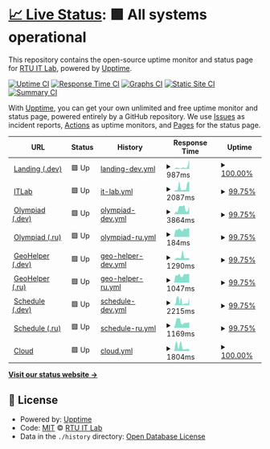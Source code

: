 # [📈 Live Status](https://RTUITLab.github.io/upptime): <!--live status--> **🟩 All systems operational**

This repository contains the open-source uptime monitor and status page for [RTU IT Lab](https://rtuitlab.dev), powered by [Upptime](https://github.com/upptime/upptime).

[![Uptime CI](https://github.com/RTUITLab/upptime/workflows/Uptime%20CI/badge.svg)](https://github.com/RTUITLab/upptime/actions?query=workflow%3A%22Uptime+CI%22)
[![Response Time CI](https://github.com/RTUITLab/upptime/workflows/Response%20Time%20CI/badge.svg)](https://github.com/RTUITLab/upptime/actions?query=workflow%3A%22Response+Time+CI%22)
[![Graphs CI](https://github.com/RTUITLab/upptime/workflows/Graphs%20CI/badge.svg)](https://github.com/RTUITLab/upptime/actions?query=workflow%3A%22Graphs+CI%22)
[![Static Site CI](https://github.com/RTUITLab/upptime/workflows/Static%20Site%20CI/badge.svg)](https://github.com/RTUITLab/upptime/actions?query=workflow%3A%22Static+Site+CI%22)
[![Summary CI](https://github.com/RTUITLab/upptime/workflows/Summary%20CI/badge.svg)](https://github.com/RTUITLab/upptime/actions?query=workflow%3A%22Summary+CI%22)

With [Upptime](https://upptime.js.org), you can get your own unlimited and free uptime monitor and status page, powered entirely by a GitHub repository. We use [Issues](https://github.com/RTUITLab/upptime/issues) as incident reports, [Actions](https://github.com/RTUITLab/upptime/actions) as uptime monitors, and [Pages](https://RTUITLab.github.io/RTUITLab/upptime) for the status page.

<!--start: status pages-->
<!-- This summary is generated by Upptime (https://github.com/upptime/upptime) -->
<!-- Do not edit this manually, your changes will be overwritten -->
<!-- prettier-ignore -->
| URL | Status | History | Response Time | Uptime |
| --- | ------ | ------- | ------------- | ------ |
| <img alt="" src="https://icons.duckduckgo.com/ip3/rtuitlab.dev.ico" height="13"> [Landing (.dev)](https://rtuitlab.dev) | 🟩 Up | [landing-dev.yml](https://github.com/RTUITLab/upptime/commits/HEAD/history/landing-dev.yml) | <details><summary><img alt="Response time graph" src="./graphs/landing-dev/response-time-week.png" height="20"> 987ms</summary><br><a href="https://status.rtuitlab.ru/history/landing-dev"><img alt="Response time 748" src="https://img.shields.io/endpoint?url=https%3A%2F%2Fraw.githubusercontent.com%2FRTUITLab%2Fupptime%2FHEAD%2Fapi%2Flanding-dev%2Fresponse-time.json"></a><br><a href="https://status.rtuitlab.ru/history/landing-dev"><img alt="24-hour response time 4089" src="https://img.shields.io/endpoint?url=https%3A%2F%2Fraw.githubusercontent.com%2FRTUITLab%2Fupptime%2FHEAD%2Fapi%2Flanding-dev%2Fresponse-time-day.json"></a><br><a href="https://status.rtuitlab.ru/history/landing-dev"><img alt="7-day response time 987" src="https://img.shields.io/endpoint?url=https%3A%2F%2Fraw.githubusercontent.com%2FRTUITLab%2Fupptime%2FHEAD%2Fapi%2Flanding-dev%2Fresponse-time-week.json"></a><br><a href="https://status.rtuitlab.ru/history/landing-dev"><img alt="30-day response time 1130" src="https://img.shields.io/endpoint?url=https%3A%2F%2Fraw.githubusercontent.com%2FRTUITLab%2Fupptime%2FHEAD%2Fapi%2Flanding-dev%2Fresponse-time-month.json"></a><br><a href="https://status.rtuitlab.ru/history/landing-dev"><img alt="1-year response time 748" src="https://img.shields.io/endpoint?url=https%3A%2F%2Fraw.githubusercontent.com%2FRTUITLab%2Fupptime%2FHEAD%2Fapi%2Flanding-dev%2Fresponse-time-year.json"></a></details> | <details><summary><a href="https://status.rtuitlab.ru/history/landing-dev">100.00%</a></summary><a href="https://status.rtuitlab.ru/history/landing-dev"><img alt="All-time uptime 99.89%" src="https://img.shields.io/endpoint?url=https%3A%2F%2Fraw.githubusercontent.com%2FRTUITLab%2Fupptime%2FHEAD%2Fapi%2Flanding-dev%2Fuptime.json"></a><br><a href="https://status.rtuitlab.ru/history/landing-dev"><img alt="24-hour uptime 100.00%" src="https://img.shields.io/endpoint?url=https%3A%2F%2Fraw.githubusercontent.com%2FRTUITLab%2Fupptime%2FHEAD%2Fapi%2Flanding-dev%2Fuptime-day.json"></a><br><a href="https://status.rtuitlab.ru/history/landing-dev"><img alt="7-day uptime 100.00%" src="https://img.shields.io/endpoint?url=https%3A%2F%2Fraw.githubusercontent.com%2FRTUITLab%2Fupptime%2FHEAD%2Fapi%2Flanding-dev%2Fuptime-week.json"></a><br><a href="https://status.rtuitlab.ru/history/landing-dev"><img alt="30-day uptime 100.00%" src="https://img.shields.io/endpoint?url=https%3A%2F%2Fraw.githubusercontent.com%2FRTUITLab%2Fupptime%2FHEAD%2Fapi%2Flanding-dev%2Fuptime-month.json"></a><br><a href="https://status.rtuitlab.ru/history/landing-dev"><img alt="1-year uptime 99.89%" src="https://img.shields.io/endpoint?url=https%3A%2F%2Fraw.githubusercontent.com%2FRTUITLab%2Fupptime%2FHEAD%2Fapi%2Flanding-dev%2Fuptime-year.json"></a></details>
| <img alt="" src="https://icons.duckduckgo.com/ip3/manage.rtuitlab.dev.ico" height="13"> [ITLab](https://manage.rtuitlab.dev) | 🟩 Up | [it-lab.yml](https://github.com/RTUITLab/upptime/commits/HEAD/history/it-lab.yml) | <details><summary><img alt="Response time graph" src="./graphs/it-lab/response-time-week.png" height="20"> 2087ms</summary><br><a href="https://status.rtuitlab.ru/history/it-lab"><img alt="Response time 1039" src="https://img.shields.io/endpoint?url=https%3A%2F%2Fraw.githubusercontent.com%2FRTUITLab%2Fupptime%2FHEAD%2Fapi%2Fit-lab%2Fresponse-time.json"></a><br><a href="https://status.rtuitlab.ru/history/it-lab"><img alt="24-hour response time 4954" src="https://img.shields.io/endpoint?url=https%3A%2F%2Fraw.githubusercontent.com%2FRTUITLab%2Fupptime%2FHEAD%2Fapi%2Fit-lab%2Fresponse-time-day.json"></a><br><a href="https://status.rtuitlab.ru/history/it-lab"><img alt="7-day response time 2087" src="https://img.shields.io/endpoint?url=https%3A%2F%2Fraw.githubusercontent.com%2FRTUITLab%2Fupptime%2FHEAD%2Fapi%2Fit-lab%2Fresponse-time-week.json"></a><br><a href="https://status.rtuitlab.ru/history/it-lab"><img alt="30-day response time 2093" src="https://img.shields.io/endpoint?url=https%3A%2F%2Fraw.githubusercontent.com%2FRTUITLab%2Fupptime%2FHEAD%2Fapi%2Fit-lab%2Fresponse-time-month.json"></a><br><a href="https://status.rtuitlab.ru/history/it-lab"><img alt="1-year response time 1110" src="https://img.shields.io/endpoint?url=https%3A%2F%2Fraw.githubusercontent.com%2FRTUITLab%2Fupptime%2FHEAD%2Fapi%2Fit-lab%2Fresponse-time-year.json"></a></details> | <details><summary><a href="https://status.rtuitlab.ru/history/it-lab">99.75%</a></summary><a href="https://status.rtuitlab.ru/history/it-lab"><img alt="All-time uptime 99.84%" src="https://img.shields.io/endpoint?url=https%3A%2F%2Fraw.githubusercontent.com%2FRTUITLab%2Fupptime%2FHEAD%2Fapi%2Fit-lab%2Fuptime.json"></a><br><a href="https://status.rtuitlab.ru/history/it-lab"><img alt="24-hour uptime 100.00%" src="https://img.shields.io/endpoint?url=https%3A%2F%2Fraw.githubusercontent.com%2FRTUITLab%2Fupptime%2FHEAD%2Fapi%2Fit-lab%2Fuptime-day.json"></a><br><a href="https://status.rtuitlab.ru/history/it-lab"><img alt="7-day uptime 99.75%" src="https://img.shields.io/endpoint?url=https%3A%2F%2Fraw.githubusercontent.com%2FRTUITLab%2Fupptime%2FHEAD%2Fapi%2Fit-lab%2Fuptime-week.json"></a><br><a href="https://status.rtuitlab.ru/history/it-lab"><img alt="30-day uptime 99.87%" src="https://img.shields.io/endpoint?url=https%3A%2F%2Fraw.githubusercontent.com%2FRTUITLab%2Fupptime%2FHEAD%2Fapi%2Fit-lab%2Fuptime-month.json"></a><br><a href="https://status.rtuitlab.ru/history/it-lab"><img alt="1-year uptime 99.76%" src="https://img.shields.io/endpoint?url=https%3A%2F%2Fraw.githubusercontent.com%2FRTUITLab%2Fupptime%2FHEAD%2Fapi%2Fit-lab%2Fuptime-year.json"></a></details>
| <img alt="" src="https://olympiad.rtuitlab.dev/favicon.svg" height="13"> [Olympiad (.dev)](https://olympiad.rtuitlab.dev/api/about) | 🟩 Up | [olympiad-dev.yml](https://github.com/RTUITLab/upptime/commits/HEAD/history/olympiad-dev.yml) | <details><summary><img alt="Response time graph" src="./graphs/olympiad-dev/response-time-week.png" height="20"> 3864ms</summary><br><a href="https://status.rtuitlab.ru/history/olympiad-dev"><img alt="Response time 2074" src="https://img.shields.io/endpoint?url=https%3A%2F%2Fraw.githubusercontent.com%2FRTUITLab%2Fupptime%2FHEAD%2Fapi%2Folympiad-dev%2Fresponse-time.json"></a><br><a href="https://status.rtuitlab.ru/history/olympiad-dev"><img alt="24-hour response time 5358" src="https://img.shields.io/endpoint?url=https%3A%2F%2Fraw.githubusercontent.com%2FRTUITLab%2Fupptime%2FHEAD%2Fapi%2Folympiad-dev%2Fresponse-time-day.json"></a><br><a href="https://status.rtuitlab.ru/history/olympiad-dev"><img alt="7-day response time 3864" src="https://img.shields.io/endpoint?url=https%3A%2F%2Fraw.githubusercontent.com%2FRTUITLab%2Fupptime%2FHEAD%2Fapi%2Folympiad-dev%2Fresponse-time-week.json"></a><br><a href="https://status.rtuitlab.ru/history/olympiad-dev"><img alt="30-day response time 2893" src="https://img.shields.io/endpoint?url=https%3A%2F%2Fraw.githubusercontent.com%2FRTUITLab%2Fupptime%2FHEAD%2Fapi%2Folympiad-dev%2Fresponse-time-month.json"></a><br><a href="https://status.rtuitlab.ru/history/olympiad-dev"><img alt="1-year response time 2074" src="https://img.shields.io/endpoint?url=https%3A%2F%2Fraw.githubusercontent.com%2FRTUITLab%2Fupptime%2FHEAD%2Fapi%2Folympiad-dev%2Fresponse-time-year.json"></a></details> | <details><summary><a href="https://status.rtuitlab.ru/history/olympiad-dev">99.75%</a></summary><a href="https://status.rtuitlab.ru/history/olympiad-dev"><img alt="All-time uptime 99.87%" src="https://img.shields.io/endpoint?url=https%3A%2F%2Fraw.githubusercontent.com%2FRTUITLab%2Fupptime%2FHEAD%2Fapi%2Folympiad-dev%2Fuptime.json"></a><br><a href="https://status.rtuitlab.ru/history/olympiad-dev"><img alt="24-hour uptime 100.00%" src="https://img.shields.io/endpoint?url=https%3A%2F%2Fraw.githubusercontent.com%2FRTUITLab%2Fupptime%2FHEAD%2Fapi%2Folympiad-dev%2Fuptime-day.json"></a><br><a href="https://status.rtuitlab.ru/history/olympiad-dev"><img alt="7-day uptime 99.75%" src="https://img.shields.io/endpoint?url=https%3A%2F%2Fraw.githubusercontent.com%2FRTUITLab%2Fupptime%2FHEAD%2Fapi%2Folympiad-dev%2Fuptime-week.json"></a><br><a href="https://status.rtuitlab.ru/history/olympiad-dev"><img alt="30-day uptime 99.89%" src="https://img.shields.io/endpoint?url=https%3A%2F%2Fraw.githubusercontent.com%2FRTUITLab%2Fupptime%2FHEAD%2Fapi%2Folympiad-dev%2Fuptime-month.json"></a><br><a href="https://status.rtuitlab.ru/history/olympiad-dev"><img alt="1-year uptime 99.87%" src="https://img.shields.io/endpoint?url=https%3A%2F%2Fraw.githubusercontent.com%2FRTUITLab%2Fupptime%2FHEAD%2Fapi%2Folympiad-dev%2Fuptime-year.json"></a></details>
| <img alt="" src="https://olympiad.rtuitlab.dev/favicon.svg" height="13"> [Olympiad (.ru)](https://olympiad.rtuitlab.ru/api/about) | 🟩 Up | [olympiad-ru.yml](https://github.com/RTUITLab/upptime/commits/HEAD/history/olympiad-ru.yml) | <details><summary><img alt="Response time graph" src="./graphs/olympiad-ru/response-time-week.png" height="20"> 184ms</summary><br><a href="https://status.rtuitlab.ru/history/olympiad-ru"><img alt="Response time 243" src="https://img.shields.io/endpoint?url=https%3A%2F%2Fraw.githubusercontent.com%2FRTUITLab%2Fupptime%2FHEAD%2Fapi%2Folympiad-ru%2Fresponse-time.json"></a><br><a href="https://status.rtuitlab.ru/history/olympiad-ru"><img alt="24-hour response time 208" src="https://img.shields.io/endpoint?url=https%3A%2F%2Fraw.githubusercontent.com%2FRTUITLab%2Fupptime%2FHEAD%2Fapi%2Folympiad-ru%2Fresponse-time-day.json"></a><br><a href="https://status.rtuitlab.ru/history/olympiad-ru"><img alt="7-day response time 184" src="https://img.shields.io/endpoint?url=https%3A%2F%2Fraw.githubusercontent.com%2FRTUITLab%2Fupptime%2FHEAD%2Fapi%2Folympiad-ru%2Fresponse-time-week.json"></a><br><a href="https://status.rtuitlab.ru/history/olympiad-ru"><img alt="30-day response time 182" src="https://img.shields.io/endpoint?url=https%3A%2F%2Fraw.githubusercontent.com%2FRTUITLab%2Fupptime%2FHEAD%2Fapi%2Folympiad-ru%2Fresponse-time-month.json"></a><br><a href="https://status.rtuitlab.ru/history/olympiad-ru"><img alt="1-year response time 243" src="https://img.shields.io/endpoint?url=https%3A%2F%2Fraw.githubusercontent.com%2FRTUITLab%2Fupptime%2FHEAD%2Fapi%2Folympiad-ru%2Fresponse-time-year.json"></a></details> | <details><summary><a href="https://status.rtuitlab.ru/history/olympiad-ru">99.75%</a></summary><a href="https://status.rtuitlab.ru/history/olympiad-ru"><img alt="All-time uptime 99.94%" src="https://img.shields.io/endpoint?url=https%3A%2F%2Fraw.githubusercontent.com%2FRTUITLab%2Fupptime%2FHEAD%2Fapi%2Folympiad-ru%2Fuptime.json"></a><br><a href="https://status.rtuitlab.ru/history/olympiad-ru"><img alt="24-hour uptime 100.00%" src="https://img.shields.io/endpoint?url=https%3A%2F%2Fraw.githubusercontent.com%2FRTUITLab%2Fupptime%2FHEAD%2Fapi%2Folympiad-ru%2Fuptime-day.json"></a><br><a href="https://status.rtuitlab.ru/history/olympiad-ru"><img alt="7-day uptime 99.75%" src="https://img.shields.io/endpoint?url=https%3A%2F%2Fraw.githubusercontent.com%2FRTUITLab%2Fupptime%2FHEAD%2Fapi%2Folympiad-ru%2Fuptime-week.json"></a><br><a href="https://status.rtuitlab.ru/history/olympiad-ru"><img alt="30-day uptime 99.89%" src="https://img.shields.io/endpoint?url=https%3A%2F%2Fraw.githubusercontent.com%2FRTUITLab%2Fupptime%2FHEAD%2Fapi%2Folympiad-ru%2Fuptime-month.json"></a><br><a href="https://status.rtuitlab.ru/history/olympiad-ru"><img alt="1-year uptime 99.94%" src="https://img.shields.io/endpoint?url=https%3A%2F%2Fraw.githubusercontent.com%2FRTUITLab%2Fupptime%2FHEAD%2Fapi%2Folympiad-ru%2Fuptime-year.json"></a></details>
| <img alt="" src="https://geohelper.rtuitlab.dev/static/favicon-32x32.png" height="13"> [GeoHelper (.dev)](https://geohelper.rtuitlab.dev) | 🟩 Up | [geo-helper-dev.yml](https://github.com/RTUITLab/upptime/commits/HEAD/history/geo-helper-dev.yml) | <details><summary><img alt="Response time graph" src="./graphs/geo-helper-dev/response-time-week.png" height="20"> 1290ms</summary><br><a href="https://status.rtuitlab.ru/history/geo-helper-dev"><img alt="Response time 1140" src="https://img.shields.io/endpoint?url=https%3A%2F%2Fraw.githubusercontent.com%2FRTUITLab%2Fupptime%2FHEAD%2Fapi%2Fgeo-helper-dev%2Fresponse-time.json"></a><br><a href="https://status.rtuitlab.ru/history/geo-helper-dev"><img alt="24-hour response time 877" src="https://img.shields.io/endpoint?url=https%3A%2F%2Fraw.githubusercontent.com%2FRTUITLab%2Fupptime%2FHEAD%2Fapi%2Fgeo-helper-dev%2Fresponse-time-day.json"></a><br><a href="https://status.rtuitlab.ru/history/geo-helper-dev"><img alt="7-day response time 1290" src="https://img.shields.io/endpoint?url=https%3A%2F%2Fraw.githubusercontent.com%2FRTUITLab%2Fupptime%2FHEAD%2Fapi%2Fgeo-helper-dev%2Fresponse-time-week.json"></a><br><a href="https://status.rtuitlab.ru/history/geo-helper-dev"><img alt="30-day response time 2049" src="https://img.shields.io/endpoint?url=https%3A%2F%2Fraw.githubusercontent.com%2FRTUITLab%2Fupptime%2FHEAD%2Fapi%2Fgeo-helper-dev%2Fresponse-time-month.json"></a><br><a href="https://status.rtuitlab.ru/history/geo-helper-dev"><img alt="1-year response time 1140" src="https://img.shields.io/endpoint?url=https%3A%2F%2Fraw.githubusercontent.com%2FRTUITLab%2Fupptime%2FHEAD%2Fapi%2Fgeo-helper-dev%2Fresponse-time-year.json"></a></details> | <details><summary><a href="https://status.rtuitlab.ru/history/geo-helper-dev">99.75%</a></summary><a href="https://status.rtuitlab.ru/history/geo-helper-dev"><img alt="All-time uptime 99.87%" src="https://img.shields.io/endpoint?url=https%3A%2F%2Fraw.githubusercontent.com%2FRTUITLab%2Fupptime%2FHEAD%2Fapi%2Fgeo-helper-dev%2Fuptime.json"></a><br><a href="https://status.rtuitlab.ru/history/geo-helper-dev"><img alt="24-hour uptime 100.00%" src="https://img.shields.io/endpoint?url=https%3A%2F%2Fraw.githubusercontent.com%2FRTUITLab%2Fupptime%2FHEAD%2Fapi%2Fgeo-helper-dev%2Fuptime-day.json"></a><br><a href="https://status.rtuitlab.ru/history/geo-helper-dev"><img alt="7-day uptime 99.75%" src="https://img.shields.io/endpoint?url=https%3A%2F%2Fraw.githubusercontent.com%2FRTUITLab%2Fupptime%2FHEAD%2Fapi%2Fgeo-helper-dev%2Fuptime-week.json"></a><br><a href="https://status.rtuitlab.ru/history/geo-helper-dev"><img alt="30-day uptime 99.90%" src="https://img.shields.io/endpoint?url=https%3A%2F%2Fraw.githubusercontent.com%2FRTUITLab%2Fupptime%2FHEAD%2Fapi%2Fgeo-helper-dev%2Fuptime-month.json"></a><br><a href="https://status.rtuitlab.ru/history/geo-helper-dev"><img alt="1-year uptime 99.87%" src="https://img.shields.io/endpoint?url=https%3A%2F%2Fraw.githubusercontent.com%2FRTUITLab%2Fupptime%2FHEAD%2Fapi%2Fgeo-helper-dev%2Fuptime-year.json"></a></details>
| <img alt="" src="https://geohelper.rtuitlab.ru/static/favicon-32x32.png" height="13"> [GeoHelper (.ru)](https://geohelper.rtuitlab.ru) | 🟩 Up | [geo-helper-ru.yml](https://github.com/RTUITLab/upptime/commits/HEAD/history/geo-helper-ru.yml) | <details><summary><img alt="Response time graph" src="./graphs/geo-helper-ru/response-time-week.png" height="20"> 1047ms</summary><br><a href="https://status.rtuitlab.ru/history/geo-helper-ru"><img alt="Response time 953" src="https://img.shields.io/endpoint?url=https%3A%2F%2Fraw.githubusercontent.com%2FRTUITLab%2Fupptime%2FHEAD%2Fapi%2Fgeo-helper-ru%2Fresponse-time.json"></a><br><a href="https://status.rtuitlab.ru/history/geo-helper-ru"><img alt="24-hour response time 1157" src="https://img.shields.io/endpoint?url=https%3A%2F%2Fraw.githubusercontent.com%2FRTUITLab%2Fupptime%2FHEAD%2Fapi%2Fgeo-helper-ru%2Fresponse-time-day.json"></a><br><a href="https://status.rtuitlab.ru/history/geo-helper-ru"><img alt="7-day response time 1047" src="https://img.shields.io/endpoint?url=https%3A%2F%2Fraw.githubusercontent.com%2FRTUITLab%2Fupptime%2FHEAD%2Fapi%2Fgeo-helper-ru%2Fresponse-time-week.json"></a><br><a href="https://status.rtuitlab.ru/history/geo-helper-ru"><img alt="30-day response time 1049" src="https://img.shields.io/endpoint?url=https%3A%2F%2Fraw.githubusercontent.com%2FRTUITLab%2Fupptime%2FHEAD%2Fapi%2Fgeo-helper-ru%2Fresponse-time-month.json"></a><br><a href="https://status.rtuitlab.ru/history/geo-helper-ru"><img alt="1-year response time 953" src="https://img.shields.io/endpoint?url=https%3A%2F%2Fraw.githubusercontent.com%2FRTUITLab%2Fupptime%2FHEAD%2Fapi%2Fgeo-helper-ru%2Fresponse-time-year.json"></a></details> | <details><summary><a href="https://status.rtuitlab.ru/history/geo-helper-ru">99.75%</a></summary><a href="https://status.rtuitlab.ru/history/geo-helper-ru"><img alt="All-time uptime 99.88%" src="https://img.shields.io/endpoint?url=https%3A%2F%2Fraw.githubusercontent.com%2FRTUITLab%2Fupptime%2FHEAD%2Fapi%2Fgeo-helper-ru%2Fuptime.json"></a><br><a href="https://status.rtuitlab.ru/history/geo-helper-ru"><img alt="24-hour uptime 100.00%" src="https://img.shields.io/endpoint?url=https%3A%2F%2Fraw.githubusercontent.com%2FRTUITLab%2Fupptime%2FHEAD%2Fapi%2Fgeo-helper-ru%2Fuptime-day.json"></a><br><a href="https://status.rtuitlab.ru/history/geo-helper-ru"><img alt="7-day uptime 99.75%" src="https://img.shields.io/endpoint?url=https%3A%2F%2Fraw.githubusercontent.com%2FRTUITLab%2Fupptime%2FHEAD%2Fapi%2Fgeo-helper-ru%2Fuptime-week.json"></a><br><a href="https://status.rtuitlab.ru/history/geo-helper-ru"><img alt="30-day uptime 99.90%" src="https://img.shields.io/endpoint?url=https%3A%2F%2Fraw.githubusercontent.com%2FRTUITLab%2Fupptime%2FHEAD%2Fapi%2Fgeo-helper-ru%2Fuptime-month.json"></a><br><a href="https://status.rtuitlab.ru/history/geo-helper-ru"><img alt="1-year uptime 99.88%" src="https://img.shields.io/endpoint?url=https%3A%2F%2Fraw.githubusercontent.com%2FRTUITLab%2Fupptime%2FHEAD%2Fapi%2Fgeo-helper-ru%2Fuptime-year.json"></a></details>
| <img alt="" src="https://icons.duckduckgo.com/ip3/schedule-rtu.rtuitlab.dev.ico" height="13"> [Schedule (.dev)](https://schedule-rtu.rtuitlab.dev/api/schedule/get_groups) | 🟩 Up | [schedule-dev.yml](https://github.com/RTUITLab/upptime/commits/HEAD/history/schedule-dev.yml) | <details><summary><img alt="Response time graph" src="./graphs/schedule-dev/response-time-week.png" height="20"> 2215ms</summary><br><a href="https://status.rtuitlab.ru/history/schedule-dev"><img alt="Response time 1528" src="https://img.shields.io/endpoint?url=https%3A%2F%2Fraw.githubusercontent.com%2FRTUITLab%2Fupptime%2FHEAD%2Fapi%2Fschedule-dev%2Fresponse-time.json"></a><br><a href="https://status.rtuitlab.ru/history/schedule-dev"><img alt="24-hour response time 4576" src="https://img.shields.io/endpoint?url=https%3A%2F%2Fraw.githubusercontent.com%2FRTUITLab%2Fupptime%2FHEAD%2Fapi%2Fschedule-dev%2Fresponse-time-day.json"></a><br><a href="https://status.rtuitlab.ru/history/schedule-dev"><img alt="7-day response time 2215" src="https://img.shields.io/endpoint?url=https%3A%2F%2Fraw.githubusercontent.com%2FRTUITLab%2Fupptime%2FHEAD%2Fapi%2Fschedule-dev%2Fresponse-time-week.json"></a><br><a href="https://status.rtuitlab.ru/history/schedule-dev"><img alt="30-day response time 1734" src="https://img.shields.io/endpoint?url=https%3A%2F%2Fraw.githubusercontent.com%2FRTUITLab%2Fupptime%2FHEAD%2Fapi%2Fschedule-dev%2Fresponse-time-month.json"></a><br><a href="https://status.rtuitlab.ru/history/schedule-dev"><img alt="1-year response time 1528" src="https://img.shields.io/endpoint?url=https%3A%2F%2Fraw.githubusercontent.com%2FRTUITLab%2Fupptime%2FHEAD%2Fapi%2Fschedule-dev%2Fresponse-time-year.json"></a></details> | <details><summary><a href="https://status.rtuitlab.ru/history/schedule-dev">99.75%</a></summary><a href="https://status.rtuitlab.ru/history/schedule-dev"><img alt="All-time uptime 99.66%" src="https://img.shields.io/endpoint?url=https%3A%2F%2Fraw.githubusercontent.com%2FRTUITLab%2Fupptime%2FHEAD%2Fapi%2Fschedule-dev%2Fuptime.json"></a><br><a href="https://status.rtuitlab.ru/history/schedule-dev"><img alt="24-hour uptime 100.00%" src="https://img.shields.io/endpoint?url=https%3A%2F%2Fraw.githubusercontent.com%2FRTUITLab%2Fupptime%2FHEAD%2Fapi%2Fschedule-dev%2Fuptime-day.json"></a><br><a href="https://status.rtuitlab.ru/history/schedule-dev"><img alt="7-day uptime 99.75%" src="https://img.shields.io/endpoint?url=https%3A%2F%2Fraw.githubusercontent.com%2FRTUITLab%2Fupptime%2FHEAD%2Fapi%2Fschedule-dev%2Fuptime-week.json"></a><br><a href="https://status.rtuitlab.ru/history/schedule-dev"><img alt="30-day uptime 98.75%" src="https://img.shields.io/endpoint?url=https%3A%2F%2Fraw.githubusercontent.com%2FRTUITLab%2Fupptime%2FHEAD%2Fapi%2Fschedule-dev%2Fuptime-month.json"></a><br><a href="https://status.rtuitlab.ru/history/schedule-dev"><img alt="1-year uptime 99.66%" src="https://img.shields.io/endpoint?url=https%3A%2F%2Fraw.githubusercontent.com%2FRTUITLab%2Fupptime%2FHEAD%2Fapi%2Fschedule-dev%2Fuptime-year.json"></a></details>
| <img alt="" src="https://icons.duckduckgo.com/ip3/schedule-rtu.rtuitlab.ru.ico" height="13"> [Schedule (.ru)](https://schedule-rtu.rtuitlab.ru/api/schedule/get_groups) | 🟩 Up | [schedule-ru.yml](https://github.com/RTUITLab/upptime/commits/HEAD/history/schedule-ru.yml) | <details><summary><img alt="Response time graph" src="./graphs/schedule-ru/response-time-week.png" height="20"> 1169ms</summary><br><a href="https://status.rtuitlab.ru/history/schedule-ru"><img alt="Response time 1255" src="https://img.shields.io/endpoint?url=https%3A%2F%2Fraw.githubusercontent.com%2FRTUITLab%2Fupptime%2FHEAD%2Fapi%2Fschedule-ru%2Fresponse-time.json"></a><br><a href="https://status.rtuitlab.ru/history/schedule-ru"><img alt="24-hour response time 988" src="https://img.shields.io/endpoint?url=https%3A%2F%2Fraw.githubusercontent.com%2FRTUITLab%2Fupptime%2FHEAD%2Fapi%2Fschedule-ru%2Fresponse-time-day.json"></a><br><a href="https://status.rtuitlab.ru/history/schedule-ru"><img alt="7-day response time 1169" src="https://img.shields.io/endpoint?url=https%3A%2F%2Fraw.githubusercontent.com%2FRTUITLab%2Fupptime%2FHEAD%2Fapi%2Fschedule-ru%2Fresponse-time-week.json"></a><br><a href="https://status.rtuitlab.ru/history/schedule-ru"><img alt="30-day response time 1017" src="https://img.shields.io/endpoint?url=https%3A%2F%2Fraw.githubusercontent.com%2FRTUITLab%2Fupptime%2FHEAD%2Fapi%2Fschedule-ru%2Fresponse-time-month.json"></a><br><a href="https://status.rtuitlab.ru/history/schedule-ru"><img alt="1-year response time 1255" src="https://img.shields.io/endpoint?url=https%3A%2F%2Fraw.githubusercontent.com%2FRTUITLab%2Fupptime%2FHEAD%2Fapi%2Fschedule-ru%2Fresponse-time-year.json"></a></details> | <details><summary><a href="https://status.rtuitlab.ru/history/schedule-ru">99.75%</a></summary><a href="https://status.rtuitlab.ru/history/schedule-ru"><img alt="All-time uptime 99.71%" src="https://img.shields.io/endpoint?url=https%3A%2F%2Fraw.githubusercontent.com%2FRTUITLab%2Fupptime%2FHEAD%2Fapi%2Fschedule-ru%2Fuptime.json"></a><br><a href="https://status.rtuitlab.ru/history/schedule-ru"><img alt="24-hour uptime 100.00%" src="https://img.shields.io/endpoint?url=https%3A%2F%2Fraw.githubusercontent.com%2FRTUITLab%2Fupptime%2FHEAD%2Fapi%2Fschedule-ru%2Fuptime-day.json"></a><br><a href="https://status.rtuitlab.ru/history/schedule-ru"><img alt="7-day uptime 99.75%" src="https://img.shields.io/endpoint?url=https%3A%2F%2Fraw.githubusercontent.com%2FRTUITLab%2Fupptime%2FHEAD%2Fapi%2Fschedule-ru%2Fuptime-week.json"></a><br><a href="https://status.rtuitlab.ru/history/schedule-ru"><img alt="30-day uptime 98.75%" src="https://img.shields.io/endpoint?url=https%3A%2F%2Fraw.githubusercontent.com%2FRTUITLab%2Fupptime%2FHEAD%2Fapi%2Fschedule-ru%2Fuptime-month.json"></a><br><a href="https://status.rtuitlab.ru/history/schedule-ru"><img alt="1-year uptime 99.71%" src="https://img.shields.io/endpoint?url=https%3A%2F%2Fraw.githubusercontent.com%2FRTUITLab%2Fupptime%2FHEAD%2Fapi%2Fschedule-ru%2Fuptime-year.json"></a></details>
| <img alt="" src="https://icons.duckduckgo.com/ip3/cloud.rtuitlab.dev.ico" height="13"> [Cloud](https://cloud.rtuitlab.dev/status.php) | 🟩 Up | [cloud.yml](https://github.com/RTUITLab/upptime/commits/HEAD/history/cloud.yml) | <details><summary><img alt="Response time graph" src="./graphs/cloud/response-time-week.png" height="20"> 1804ms</summary><br><a href="https://status.rtuitlab.ru/history/cloud"><img alt="Response time 1046" src="https://img.shields.io/endpoint?url=https%3A%2F%2Fraw.githubusercontent.com%2FRTUITLab%2Fupptime%2FHEAD%2Fapi%2Fcloud%2Fresponse-time.json"></a><br><a href="https://status.rtuitlab.ru/history/cloud"><img alt="24-hour response time 798" src="https://img.shields.io/endpoint?url=https%3A%2F%2Fraw.githubusercontent.com%2FRTUITLab%2Fupptime%2FHEAD%2Fapi%2Fcloud%2Fresponse-time-day.json"></a><br><a href="https://status.rtuitlab.ru/history/cloud"><img alt="7-day response time 1804" src="https://img.shields.io/endpoint?url=https%3A%2F%2Fraw.githubusercontent.com%2FRTUITLab%2Fupptime%2FHEAD%2Fapi%2Fcloud%2Fresponse-time-week.json"></a><br><a href="https://status.rtuitlab.ru/history/cloud"><img alt="30-day response time 1563" src="https://img.shields.io/endpoint?url=https%3A%2F%2Fraw.githubusercontent.com%2FRTUITLab%2Fupptime%2FHEAD%2Fapi%2Fcloud%2Fresponse-time-month.json"></a><br><a href="https://status.rtuitlab.ru/history/cloud"><img alt="1-year response time 1046" src="https://img.shields.io/endpoint?url=https%3A%2F%2Fraw.githubusercontent.com%2FRTUITLab%2Fupptime%2FHEAD%2Fapi%2Fcloud%2Fresponse-time-year.json"></a></details> | <details><summary><a href="https://status.rtuitlab.ru/history/cloud">100.00%</a></summary><a href="https://status.rtuitlab.ru/history/cloud"><img alt="All-time uptime 99.96%" src="https://img.shields.io/endpoint?url=https%3A%2F%2Fraw.githubusercontent.com%2FRTUITLab%2Fupptime%2FHEAD%2Fapi%2Fcloud%2Fuptime.json"></a><br><a href="https://status.rtuitlab.ru/history/cloud"><img alt="24-hour uptime 100.00%" src="https://img.shields.io/endpoint?url=https%3A%2F%2Fraw.githubusercontent.com%2FRTUITLab%2Fupptime%2FHEAD%2Fapi%2Fcloud%2Fuptime-day.json"></a><br><a href="https://status.rtuitlab.ru/history/cloud"><img alt="7-day uptime 100.00%" src="https://img.shields.io/endpoint?url=https%3A%2F%2Fraw.githubusercontent.com%2FRTUITLab%2Fupptime%2FHEAD%2Fapi%2Fcloud%2Fuptime-week.json"></a><br><a href="https://status.rtuitlab.ru/history/cloud"><img alt="30-day uptime 100.00%" src="https://img.shields.io/endpoint?url=https%3A%2F%2Fraw.githubusercontent.com%2FRTUITLab%2Fupptime%2FHEAD%2Fapi%2Fcloud%2Fuptime-month.json"></a><br><a href="https://status.rtuitlab.ru/history/cloud"><img alt="1-year uptime 99.96%" src="https://img.shields.io/endpoint?url=https%3A%2F%2Fraw.githubusercontent.com%2FRTUITLab%2Fupptime%2FHEAD%2Fapi%2Fcloud%2Fuptime-year.json"></a></details>

<!--end: status pages-->

[**Visit our status website →**](https://RTUITLab.github.io/upptime)

## 📄 License

- Powered by: [Upptime](https://github.com/upptime/upptime)
- Code: [MIT](./LICENSE) © [RTU IT Lab](https://rtuitlab.dev)
- Data in the `./history` directory: [Open Database License](https://opendatacommons.org/licenses/odbl/1-0/)

